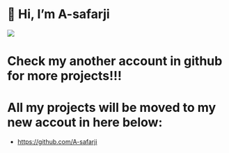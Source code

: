 #  👋 Hi, I’m A-safarji


![](https://visitor-badge.glitch.me/badge?page_id=safarji.safarji)
# Check my another account in github for more projects!!!

# All my projects will be moved to my new accout in here below:

* https://github.com/A-safarji



<!---
safarji/safarji is a ✨ special ✨ repository because its `README.md` (this file) appears on your GitHub profile.
You can click the Preview link to take a look at your changes.
--->
